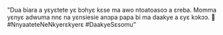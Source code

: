 "Dua biara a yɛyɛtete yɛ bɔhyɛ kɛse ma awo ntoatoasoɔ a ɛreba. Momma yɛnyɛ adwuma nnɛ na yɛnsiesie anɔpa papa bi ma daakye a ɛyɛ kɔkɔɔ. 🌳 #NnyaateteNeNkyerɛkyerɛ #DaakyeSɛsomu”
